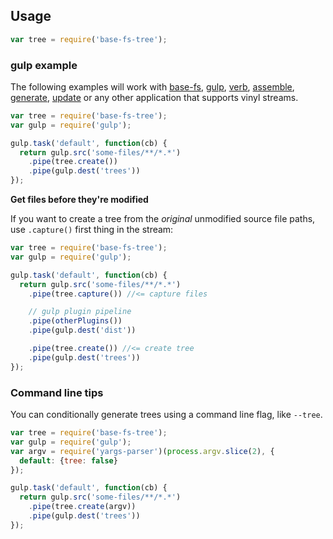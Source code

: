 ## Usage

```js
var tree = require('base-fs-tree');
```

### gulp example

The following examples will work with [base-fs][], [gulp][], [verb][], [assemble][], [generate][], [update][] or any other application that supports vinyl streams.

```js
var tree = require('base-fs-tree');
var gulp = require('gulp');

gulp.task('default', function(cb) {
  return gulp.src('some-files/**/*.*')
    .pipe(tree.create())
    .pipe(gulp.dest('trees'))
});
```

**Get files before they're modified**

If you want to create a tree from the _original_ unmodified source file paths, use `.capture()` first thing in the stream:

```js
var tree = require('base-fs-tree');
var gulp = require('gulp');

gulp.task('default', function(cb) {
  return gulp.src('some-files/**/*.*')
    .pipe(tree.capture()) //<= capture files

    // gulp plugin pipeline
    .pipe(otherPlugins())
    .pipe(gulp.dest('dist')) 

    .pipe(tree.create()) //<= create tree
    .pipe(gulp.dest('trees'))
});
```

### Command line tips

You can conditionally generate trees using a command line flag, like `--tree`.

```js
var tree = require('base-fs-tree');
var gulp = require('gulp');
var argv = require('yargs-parser')(process.argv.slice(2), {
  default: {tree: false}
});

gulp.task('default', function(cb) {
  return gulp.src('some-files/**/*.*')
    .pipe(tree.create(argv))
    .pipe(gulp.dest('trees'))
});
```

[assemble]: https://github.com/assemble/assemble
[base-fs]: https://github.com/node-base/base-fs
[generate]: https://github.com/generate/generate
[gulp]: http://gulpjs.com
[update]: https://github.com/update/update
[verb]: https://github.com/verbose/verb